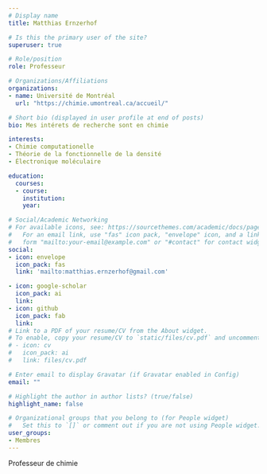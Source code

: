 ```yaml
---
# Display name
title: Matthias Ernzerhof

# Is this the primary user of the site?
superuser: true

# Role/position
role: Professeur

# Organizations/Affiliations
organizations:
- name: Université de Montréal
  url: "https://chimie.umontreal.ca/accueil/"

# Short bio (displayed in user profile at end of posts)
bio: Mes intérets de recherche sont en chimie

interests:
- Chimie computationelle
- Théorie de la fonctionnelle de la densité
- Électronique moléculaire

education:
  courses:
  - course: 
    institution: 
    year: 

# Social/Academic Networking
# For available icons, see: https://sourcethemes.com/academic/docs/page-builder/#icons
#   For an email link, use "fas" icon pack, "envelope" icon, and a link in the
#   form "mailto:your-email@example.com" or "#contact" for contact widget.
social:
- icon: envelope
  icon_pack: fas
  link: 'mailto:matthias.ernzerhof@gmail.com'

- icon: google-scholar
  icon_pack: ai
  link: 
- icon: github
  icon_pack: fab
  link: 
# Link to a PDF of your resume/CV from the About widget.
# To enable, copy your resume/CV to `static/files/cv.pdf` and uncomment the lines below.
# - icon: cv
#   icon_pack: ai
#   link: files/cv.pdf

# Enter email to display Gravatar (if Gravatar enabled in Config)
email: ""

# Highlight the author in author lists? (true/false)
highlight_name: false

# Organizational groups that you belong to (for People widget)
#   Set this to `[]` or comment out if you are not using People widget.
user_groups:
- Membres
---
```


Professeur de chimie